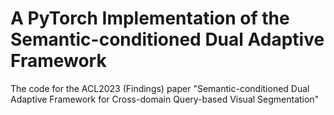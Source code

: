 # A PyTorch Implementation of the Semantic-conditioned Dual Adaptive Framework

The code for the ACL2023 (Findings) paper "Semantic-conditioned Dual Adaptive Framework for Cross-domain Query-based Visual Segmentation"
